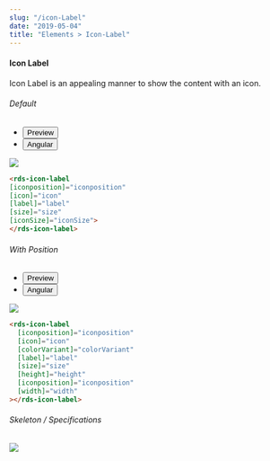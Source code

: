 ```yaml
---
slug: "/icon-Label"
date: "2019-05-04"
title: "Elements > Icon-Label"
---
```


<!-- CSS only -->
<link href="https://cdn.jsdelivr.net/npm/bootstrap@5.1.3/dist/css/bootstrap.min.css" rel="stylesheet" integrity="sha384-1BmE4kWBq78iYhFldvKuhfTAU6auU8tT94WrHftjDbrCEXSU1oBoqyl2QvZ6jIW3" crossorigin="anonymous">
<link rel="stylesheet" href="../../../../../../../raaghu/src/assets/css/style-elements.css">
<link rel="stylesheet" href="../../../../../../../raaghu/src/assets/css/main.css">


#### Icon Label

<p class="">Icon Label is an appealing manner to show the content with an icon. </p>
<section class="py-4">
    <h6>Default</h6>
    <div class="py-3">
      <div class="cust-tabs">
        <ul class="nav nav-tabs" id="myTab" role="tablist">
          <li class="nav-item" role="presentation">
            <button class="nav-link active" id="PreviewBasic-tab" data-bs-toggle="tab" data-bs-target="#PreviewBasic" type="button" role="tab" aria-controls="PreviewBasic" aria-selected="true">Preview </button>
          </li>
          <li class="nav-item" role="presentation">
            <button class="nav-link" id="AngularBasic-tab" data-bs-toggle="tab" data-bs-target="#AngularBasic" type="button" role="tab" aria-controls="AngularBasic" aria-selected="false"><i class="bi bi-code-slash" style="font-size:1.0rem"></i>Angular</button>
          </li>
        </ul>
      </div>
      <div class="tab-content card border" id="myTabContent">
        <div class="tab-pane fade show active" id="PreviewBasic" role="tabpanel" aria-labelledby="PreviewBasic-tab">
         <div class="contents p-5">
              <div class="row">
                 <div class="col-md-12">
                    <img src="/images/icon-label.png" class="img-fluid w-25">
                 </div>              
           </div>
                       
  </div>
        </div>
        <div class="tab-pane fade show" id="AngularBasic" role="tabpanel" aria-labelledby="AngularBasic-tab">
          <div class="contents bg-code">
<div class="row m-0">

```html
<rds-icon-label
[iconposition]="iconposition"
[icon]="icon"
[label]="label"
[size]="size"
[iconSize]="iconSize">
</rds-icon-label>
```
</div>
</div>
  </div>
        </div>
      </div>
    </div>
  </section>

<!-- Icon Label with position -->

  <section class="py-4">
    <h6>With Position</h6>
    <div class="py-3">
      <div class="cust-tabs">
        <ul class="nav nav-tabs" id="myTab" role="tablist">
          <li class="nav-item" role="presentation">
            <button class="nav-link active" id="Previewposition-tab" data-bs-toggle="tab" data-bs-target="#Previewposition" type="button" role="tab" aria-controls="Previewposition" aria-selected="true">Preview </button>
          </li>
          <li class="nav-item" role="presentation">
            <button class="nav-link" id="AngularPosition-tab" data-bs-toggle="tab" data-bs-target="#AngularPosition" type="button" role="tab" aria-controls="AngularPosition" aria-selected="false"><i class="bi bi-code-slash" style="font-size:1.0rem"></i>Angular</button>
          </li>
        </ul>
      </div>
      <div class="tab-content card border" id="myTabContent">
        <div class="tab-pane fade show active" id="Previewposition" role="tabpanel" aria-labelledby="Previewposition-tab">
         <div class="contents p-5">
              <div class="row">
                 <div class="col-md-12">
                    <img src="/images/icon-label-position.png" class="img-fluid w-100">
                 </div>              
           </div>
                       
  </div>
        </div>
        <div class="tab-pane fade show" id="AngularPosition" role="tabpanel" aria-labelledby="AngularPosition-tab">
          <div class="contents bg-code">
<div class="row m-0">

```html
<rds-icon-label
  [iconposition]="iconposition"
  [icon]="icon"
  [colorVariant]="colorVariant"
  [label]="label"
  [size]="size"
  [height]="height"
  [iconposition]="iconposition"
  [width]="width"
></rds-icon-label>
```
</div>
</div>
  </div>
        </div>
      </div>
    </div>
  </section>
  <section class="py-4">
                        <h6>
                           Skeleton / Specifications
                        </h6>
                        <div class="py-3">
                              <!-- Tab panes -->
                              <div class="card border p-5">
                                 <div class="row">
                                    <div class="col-md-12">
                                       <img src="/images/icon-label-skeleton.png" class="img-fluid">
                                    </div> 
                                 </div>
                              </div>
                        </div>
                     </section>
   